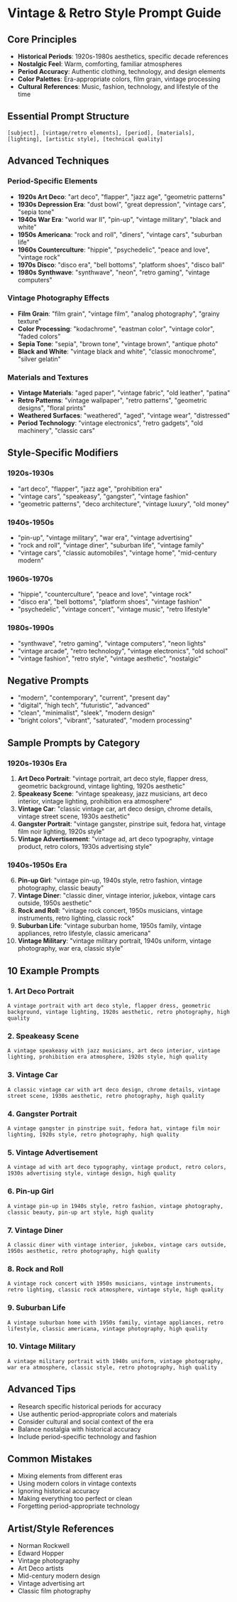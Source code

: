 # Vintage & Retro Style Prompt Guide

## Core Principles

- **Historical Periods**: 1920s-1980s aesthetics, specific decade references
- **Nostalgic Feel**: Warm, comforting, familiar atmospheres
- **Period Accuracy**: Authentic clothing, technology, and design elements
- **Color Palettes**: Era-appropriate colors, film grain, vintage processing
- **Cultural References**: Music, fashion, technology, and lifestyle of the time

## Essential Prompt Structure

```text
[subject], [vintage/retro elements], [period], [materials], [lighting], [artistic style], [technical quality]
```

## Advanced Techniques

### Period-Specific Elements

- **1920s Art Deco**: "art deco", "flapper", "jazz age", "geometric patterns"
- **1930s Depression Era**: "dust bowl", "great depression", "vintage cars", "sepia tone"
- **1940s War Era**: "world war II", "pin-up", "vintage military", "black and white"
- **1950s Americana**: "rock and roll", "diners", "vintage cars", "suburban life"
- **1960s Counterculture**: "hippie", "psychedelic", "peace and love", "vintage rock"
- **1970s Disco**: "disco era", "bell bottoms", "platform shoes", "disco ball"
- **1980s Synthwave**: "synthwave", "neon", "retro gaming", "vintage computers"

### Vintage Photography Effects

- **Film Grain**: "film grain", "vintage film", "analog photography", "grainy texture"
- **Color Processing**: "kodachrome", "eastman color", "vintage color", "faded colors"
- **Sepia Tone**: "sepia", "brown tone", "vintage brown", "antique photo"
- **Black and White**: "vintage black and white", "classic monochrome", "silver gelatin"

### Materials and Textures

- **Vintage Materials**: "aged paper", "vintage fabric", "old leather", "patina"
- **Retro Patterns**: "vintage wallpaper", "retro patterns", "geometric designs", "floral prints"
- **Weathered Surfaces**: "weathered", "aged", "vintage wear", "distressed"
- **Period Technology**: "vintage electronics", "retro gadgets", "old machinery", "classic cars"

## Style-Specific Modifiers

### 1920s-1930s

- "art deco", "flapper", "jazz age", "prohibition era"
- "vintage cars", "speakeasy", "gangster", "vintage fashion"
- "geometric patterns", "deco architecture", "vintage luxury", "old money"

### 1940s-1950s

- "pin-up", "vintage military", "war era", "vintage advertising"
- "rock and roll", "vintage diner", "suburban life", "vintage family"
- "vintage cars", "classic automobiles", "vintage home", "mid-century modern"

### 1960s-1970s

- "hippie", "counterculture", "peace and love", "vintage rock"
- "disco era", "bell bottoms", "platform shoes", "vintage fashion"
- "psychedelic", "vintage concert", "vintage music", "retro lifestyle"

### 1980s-1990s

- "synthwave", "retro gaming", "vintage computers", "neon lights"
- "vintage arcade", "retro technology", "vintage electronics", "old school"
- "vintage fashion", "retro style", "vintage aesthetic", "nostalgic"

## Negative Prompts

- "modern", "contemporary", "current", "present day"
- "digital", "high tech", "futuristic", "advanced"
- "clean", "minimalist", "sleek", "modern design"
- "bright colors", "vibrant", "saturated", "modern processing"

## Sample Prompts by Category

### 1920s-1930s Era

1. **Art Deco Portrait**: "vintage portrait, art deco style, flapper dress, geometric background, vintage lighting, 1920s aesthetic"
2. **Speakeasy Scene**: "vintage speakeasy, jazz musicians, art deco interior, vintage lighting, prohibition era atmosphere"
3. **Vintage Car**: "classic vintage car, art deco design, chrome details, vintage street scene, 1930s aesthetic"
4. **Gangster Portrait**: "vintage gangster, pinstripe suit, fedora hat, vintage film noir lighting, 1920s style"
5. **Vintage Advertisement**: "vintage ad, art deco typography, vintage product, retro colors, 1930s advertising style"

### 1940s-1950s Era

6. **Pin-up Girl**: "vintage pin-up, 1940s style, retro fashion, vintage photography, classic beauty"
7. **Vintage Diner**: "classic diner, vintage interior, jukebox, vintage cars outside, 1950s aesthetic"
8. **Rock and Roll**: "vintage rock concert, 1950s musicians, vintage instruments, retro lighting, classic rock"
9. **Suburban Life**: "vintage suburban home, 1950s family, vintage appliances, retro lifestyle, classic americana"
10. **Vintage Military**: "vintage military portrait, 1940s uniform, vintage photography, war era, classic style"

## 10 Example Prompts

### 1. Art Deco Portrait

```text
A vintage portrait with art deco style, flapper dress, geometric background, vintage lighting, 1920s aesthetic, retro photography, high quality
```

### 2. Speakeasy Scene

```text
A vintage speakeasy with jazz musicians, art deco interior, vintage lighting, prohibition era atmosphere, 1920s style, high quality
```

### 3. Vintage Car

```text
A classic vintage car with art deco design, chrome details, vintage street scene, 1930s aesthetic, retro photography, high quality
```

### 4. Gangster Portrait

```text
A vintage gangster in pinstripe suit, fedora hat, vintage film noir lighting, 1920s style, retro photography, high quality
```

### 5. Vintage Advertisement

```text
A vintage ad with art deco typography, vintage product, retro colors, 1930s advertising style, vintage design, high quality
```

### 6. Pin-up Girl

```text
A vintage pin-up in 1940s style, retro fashion, vintage photography, classic beauty, pin-up art style, high quality
```

### 7. Vintage Diner

```text
A classic diner with vintage interior, jukebox, vintage cars outside, 1950s aesthetic, retro photography, high quality
```

### 8. Rock and Roll

```text
A vintage rock concert with 1950s musicians, vintage instruments, retro lighting, classic rock atmosphere, vintage style, high quality
```

### 9. Suburban Life

```text
A vintage suburban home with 1950s family, vintage appliances, retro lifestyle, classic americana, vintage photography, high quality
```

### 10. Vintage Military

```text
A vintage military portrait with 1940s uniform, vintage photography, war era atmosphere, classic style, retro photography, high quality
```

## Advanced Tips

- Research specific historical periods for accuracy
- Use authentic period-appropriate colors and materials
- Consider cultural and social context of the era
- Balance nostalgia with historical accuracy
- Include period-specific technology and fashion

## Common Mistakes

- Mixing elements from different eras
- Using modern colors in vintage contexts
- Ignoring historical accuracy
- Making everything too perfect or clean
- Forgetting period-appropriate technology

## Artist/Style References

- Norman Rockwell
- Edward Hopper
- Vintage photography
- Art Deco artists
- Mid-century modern design
- Vintage advertising art
- Classic film photography
